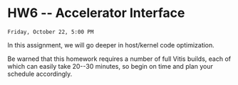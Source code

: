 # HW6 -- Accelerator Interface

```{admonition} Due
Friday, October 22, 5:00 PM
```
In this assignment, we will go deeper in host/kernel code optimization.

  Be warned that this homework requires a number of full Vitis builds, each of
  which can easily take 20--30 minutes, so begin on time and plan your schedule
  accordingly.
  <!-- Question~\ref{Interface}  requires 5
  builds and Question~\ref{Streaming} requires 5
  builds.  Question~\ref{Analyze} has no builds, so we suggest starting with it
  once you have completed Question~\ref{DMA} (you will need the full
  project information that comes from the question~\ref{DMA} build), such that you can work while
  other builds are running.  The builds in Question~\ref{Interface} do not
  depend on each other, so they can be run concurrently. -->

<!-- We are delayed in pulling together this assignment and will be releasing it
in segments so that you can go ahead and get started on the platform
transition (F1 to Ultra96) and first parts of the assignment while we
continue to debug and refine the later parts of the assignment.

Watch piazza and check back here for updates. -->


<!-- maybe re-add following when there is an entire assignment to read through. -->

<!--
You probably want to read through the entire assignment (including the
[Homework Submission](homework_submission) section) before you start to
work on the assignment.
-->




